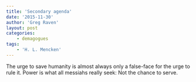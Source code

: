 ```yaml
---
title: 'Secondary agenda'
date: '2015-11-30'
author: 'Greg Raven'
layout: post
categories:
    - demagogues
tags:
    - 'H. L. Mencken'
---
```


The urge to save humanity is almost always only a false-face for the urge to rule it. Power is what all messiahs really seek: Not the chance to serve.